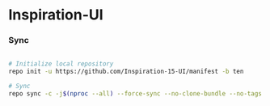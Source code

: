 # Inspiration-UI

### Sync ###

```bash

# Initialize local repository
repo init -u https://github.com/Inspiration-15-UI/manifest -b ten

# Sync
repo sync -c -j$(nproc --all) --force-sync --no-clone-bundle --no-tags
```


